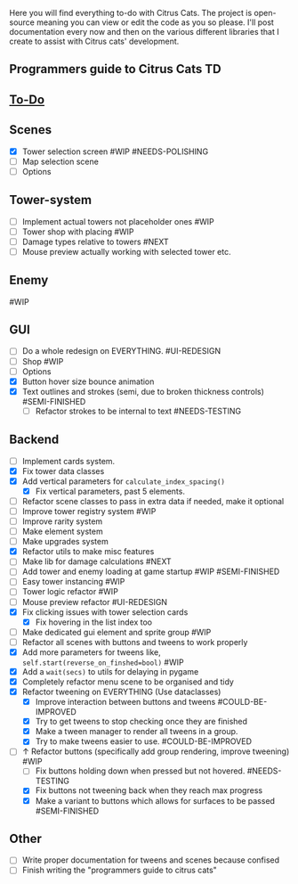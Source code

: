 Here you will find everything to-do with Citrus Cats. The project is open-source meaning you can view or edit the code as you so please. I'll post documentation every now and then on the various different libraries that I create to assist with Citrus cats' development. 

## Programmers guide to Citrus Cats TD







## <u>To-Do</u>

## Scenes
- [x] Tower selection screen  #WIP #NEEDS-POLISHING 
- [ ] Map selection scene
- [ ] Options

## Tower-system

- [ ] Implement actual towers not placeholder ones #WIP 
- [ ] Tower shop with placing #WIP 
- [ ] Damage types relative to towers #NEXT 
- [ ] Mouse preview actually working with selected tower etc.

## Enemy 
#WIP 

## GUI
- [ ] Do a whole redesign on EVERYTHING. #UI-REDESIGN
- [ ] Shop #WIP 
- [ ] Options 
- [x] Button hover size bounce animation
- [x] Text outlines and strokes (semi, due to broken thickness controls) #SEMI-FINISHED
	- [ ] Refactor strokes to be internal to text #NEEDS-TESTING

## Backend
- [ ] Implement cards system.
- [x] Fix tower data classes
- [x] Add vertical parameters for `calculate_index_spacing()` 
	- [x] Fix vertical parameters, past 5 elements.
- [ ] Refactor scene classes to pass in extra data if needed, make it optional
- [ ] Improve tower registry system #WIP
- [ ] Improve rarity system 
- [ ] Make element system
- [ ] Make upgrades system
- [x] Refactor utils to make misc features 
- [ ] Make lib for damage calculations #NEXT
- [ ] Add tower and enemy loading at game startup #WIP #SEMI-FINISHED 
- [ ] Easy tower instancing #WIP 
- [ ] Tower logic refactor #WIP 
- [ ] Mouse preview refactor #UI-REDESIGN 
- [x] Fix clicking issues with tower selection cards
	- [x] Fix hovering in the list index too
- [ ] Make dedicated gui element and sprite group #WIP 
- [ ] Refactor all scenes with buttons and tweens to work properly
- [x] Add more parameters for tweens like, `self.start(reverse_on_finshed=bool)` #WIP  
- [x] Add a `wait(secs)` to utils for delaying in pygame 
- [x] Completely refactor menu scene to be organised and tidy
- [x] Refactor tweening on EVERYTHING (Use dataclasses) 
	- [x] Improve interaction between buttons and tweens #COULD-BE-IMPROVED 
	- [x] Try to get tweens to stop checking once they are finished 
	- [x] Make a tween manager to render all tweens in a group.
	- [x] Try to make tweens easier to use. #COULD-BE-IMPROVED
- [ ] ↑ Refactor buttons (specifically add group rendering, improve tweening) #WIP 
	- [ ] Fix buttons holding down when pressed but not hovered. #NEEDS-TESTING 
	- [x] Fix buttons not tweening back when they reach max progress
	- [x] Make a variant to buttons which allows for surfaces to be passed #SEMI-FINISHED 
## Other
- [ ] Write proper documentation for tweens and scenes because confised
- [ ] Finish writing the "programmers guide to citrus cats"